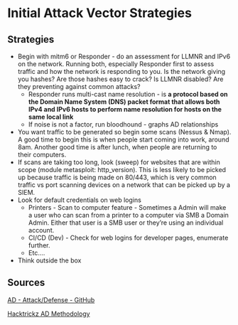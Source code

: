# Initial Attack Vector Strategies

## Strategies

- Begin with mitm6 or Responder - do an assessment for LLMNR and IPv6 on the network. Running both, especially Responder first to assess traffic and how the network is responding to you. Is the network giving you hashes? Are those hashes easy to crack? Is LLMNR disabled? Are they preventing against common attacks?
    - Responder runs multi-cast name resolution - is **a protocol based on the
    Domain Name System (DNS) packet format that allows both IPv4 and IPv6 
    hosts to perform name resolution for hosts on the same local link**
    - If noise is not a factor, run bloodhound - graphs AD relationships
- You want traffic to be generated so begin some scans (Nessus & Nmap). A good time to begin this is when people start coming into work, around 8am. Another good time is after lunch, when people are returning to their computers.
- If scans are taking too long, look (sweep) for websites that are within scope (module metasploit: http_version). This is less likely to be picked up because traffic is being made on 80/443, which is very common traffic vs port scanning devices on a network that can be picked up by a SIEM.
- Look for default credentials on web logins
    - Printers - Scan to computer feature - Sometimes a Admin will make a user who can scan from a printer to a computer via SMB a Domain Admin. Either that user is a SMB user or they’re using an individual account.
    - CI/CD (Dev) - Check for web logins for developer pages, enumerate further.
    - Etc....
- Think outside the box

## Sources
[AD - Attack/Defense - GitHub](https://github.com/infosecn1nja/AD-Attack-Defense#discovery)

[Hacktrickz AD Methodology](https://book.hacktricks.xyz/windows-hardening/active-directory-methodology)
